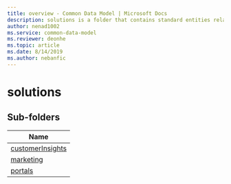 ```yaml
---
title: overview - Common Data Model | Microsoft Docs
description: solutions is a folder that contains standard entities related to the Common Data Model.
author: nenad1002
ms.service: common-data-model
ms.reviewer: deonhe
ms.topic: article
ms.date: 8/14/2019
ms.author: nebanfic
---
```


# solutions


## Sub-folders

|Name|
|---|
|[customerInsights](customerInsights/overview.md)|
|[marketing](marketing/overview.md)|
|[portals](portals/overview.md)|



